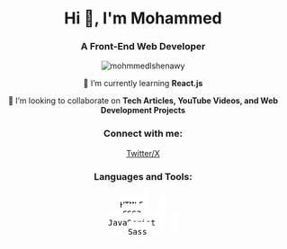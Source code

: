 <h1 align="center">Hi 👋, I'm Mohammed</h1>
<h3 align="center">A Front-End Web Developer</h3>

<p align="center"> <img src="https://komarev.com/ghpvc/?username=itshnawy&label=Profile%20views&style=flat" alt="mohmmedlshenawy" /> </p>
<center>
<p align="center">🌱 I’m currently learning <strong>React.js</strong></p>
<p align="center">👯 I’m looking to collaborate on <strong>Tech Articles, YouTube Videos, and Web Development Projects</strong></p>

<h3 align="center">Connect with me:</h3>
<p align="center">
  <a href="https://twitter.com/mohammedlshnawy" target="blank">Twitter/X</a>
</p>
</center>

<h3 align="center">Languages and Tools:</h3>

<div align="center">
  <kbd style="background-color: white; color: black; padding: 10px; margin: 10px;">
    <br /> HTML5
  </kbd>
  <kbd style="background-color: white; color: black; padding: 10px; margin: 10px;">
    <br /> CSS3
  </kbd>
  <kbd style="background-color: white; color: black; padding: 10px; margin: 10px;">
    <br /> JavaScript
  </kbd>
  <kbd style="background-color: white; color: black; padding: 10px; margin: 10px;">
    <br /> Sass
  </kbd>
  <!-- Add more skills as needed -->
</div>
<br/>
</p>
